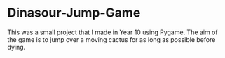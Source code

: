 # Dinasour-Jump-Game
This was a small project that I made in Year 10 using Pygame. The aim of the game is to jump over a moving cactus for as long as possible before dying.
